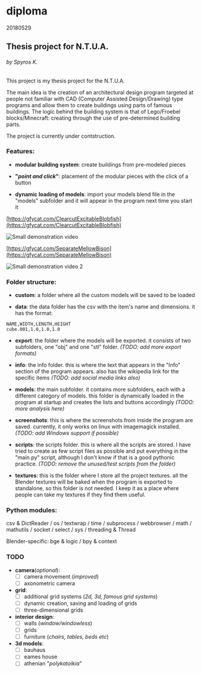 # diploma
20180529

## Thesis project for N.T.U.A.
###### by Spyros K.

This project is my thesis project for the N.T.U.A.

The main idea is the creation of an architectural design program targeted at people not familiar with CAD (Computer Assisted Design/Drawing) type programs and allow them to create buildings using parts of famous buildings. The logic behind the building system is that of Lego/Froebel blocks/Minecraft: creating through the use of pre-determined building parts.

The project is currently under contstruction.

### Features:

- **modular building system**: create buildings from pre-modeled pieces

- **"_point and click_"**: placement of the modular pieces with the click of a button

- **dynamic loading of models**: import your models blend file in the "models" subfolder and it will appear in the program next time you start it

[https://gfycat.com/ClearcutExcitableBlobfish](https://gfycat.com/ClearcutExcitableBlobfish)

![Small demonstration video](https://thumbs.gfycat.com/ClearcutExcitableBlobfish-max-14mb.gif)

[https://gfycat.com/SeparateMellowBison](https://gfycat.com/SeparateMellowBison)

![Small demonstration video 2](https://thumbs.gfycat.com/SeparateMellowBison-max-14mb.gif)

### Folder structure:

- **custom**: a folder where all the custom models will be saved to be loaded

- **data**: the data folder has the csv with the item's name and dimensions. it has the format:
```
NAME,WIDTH,LENGTH,HEIGHT
cube.001,1.0,1.0,1.0
```

- **export**: the folder where the models will be exported. it consists of two subfolders, one "obj" and one "stl" folder. _(TODO: add more export formats)_

- **info**: the info folder. this is where the text that appears in the "Info" section of the program appears. also has the wikipedia link for the specific items _(TODO: add social media links also)_

- **models**: the main subfolder. it contains more subfolders, each with a different category of models. this folder is dynamically loaded in the program at startup and creates the lists and buttons accordingly _(TODO: more analysis here)_

- **screenshots**: this is where the screenshots from inside the program are saved. currently, it only works on linux with imagemagick installed. _(TODO: add Windows support if possible)_

- **scripts**: the scripts folder. this is where all the scripts are stored. I have tried to create as few script files as possible and put everything in the "main.py" script, although I don't know if that is a good pythonic practice. _(TODO: remove the unused/test scripts from the folder)_

- **textures**: this is the folder where I store all the project textures. all the Blender textures will be baked when the program is exported to standalone, so this folder is not needed. I keep it as a place where people can take my textures if they find them useful.

### Python modules:

csv & DictReader / os / textwrap / time / subprocess / webbrowser / math / mathutils / socket / select / sys / threading & Thread

Blender-specific: bge & logic / bpy & context


### TODO

- **camera**(_optional_):
  - [ ] camera movement (_improved_)
  - [ ] axonometric camera

- **grid**:
  - [ ] additional grid systems (_2d, 3d, famous grid systems_)
  - [ ] dynamic creation, saving and loading of grids
  - [ ] three-dimensional grids

- **interior design**:
  - [ ] walls (_window/windowless_)
  - [ ] grids
  - [ ] furniture (_chairs, tables, beds etc_)

- **3d models**:
  - [ ] bauhaus
  - [ ] eames house
  - [ ] athenian "_polykatoikia_"
